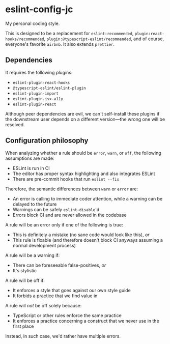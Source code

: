 # eslint-config-jc

My personal coding style.

This is designed to be a replacement for `eslint:recommended`, `plugin:react-hooks/recommended`, `plugin:@typescript-eslint/recommended`, and of course, everyone's favorite `airbnb`. It also extends `prettier`.

## Dependencies

It requires the following plugins:

- `eslint-plugin-react-hooks`
- `@typescript-eslint/eslint-plugin`
- `eslint-plugin-import`
- `eslint-plugin-jsx-a11y`
- `eslint-plugin-react`

Although peer dependencies are evil, we can't self-install these plugins if the downstream user depends on a different version—the wrong one will be resolved.

## Configuration philosophy

When analyzing whether a rule should be `error`, `warn`, or `off`, the following assumptions are made:

- ESLint is run in CI
- The editor has proper syntax highlighting and also integrates ESLint
- There are pre-commit hooks that run `eslint --fix`

Therefore, the semantic differences between `warn` or `error` are:

- An error is calling to immediate coder attention, while a warning can be delayed to the future
- Warnings can be safely `eslint-disable`'d
- Errors block CI and are never allowed in the codebase

A rule will be an error only if one of the following is true:

- This is definitely a mistake (no sane code would look like this), _or_
- This rule is fixable (and therefore doesn't block CI anyways assuming a normal development process)

A rule will be a warning if:

- There can be foreseeable false-positives, _or_
- It's stylistic

A rule will be off if:

- It enforces a style that goes against our own style guide
- It forbids a practice that we find value in

A rule will _not_ be off solely because:

- TypeScript or other rules enforce the same practice
- It enforces a practice concerning a construct that we never use in the first place

Instead, in such case, we'd rather have multiple errors.
